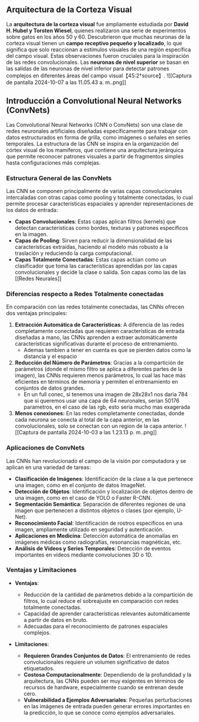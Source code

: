 ## Arquitectura de la Corteza Visual
La **arquitectura de la corteza visual** fue ampliamente estudiada por **David H. Hubel y Torsten Wiesel**, quienes realizaron una serie de experimentos sobre gatos en los años 50 y 60. Descubrieron que muchas neuronas de la corteza visual tienen un **campo receptivo pequeño y localizado**, lo que significa que solo reaccionan a estímulos visuales de una región específica del campo visual. Estas observaciones fueron cruciales para la inspiración de las redes convolucionales. Las **neuronas de nivel superior** se basan en las salidas de las neuronas de nivel inferior para detectar patrones complejos en diferentes áreas del campo visual【45:2†source】.
![[Captura de pantalla 2024-10-07 a las 11.05.43 a. m..png]]
## Introducción a Convolutional Neural Networks (ConvNets)

Las Convolutional Neural Networks (CNN o ConvNets) son una clase de redes neuronales artificiales diseñadas específicamente para trabajar con datos estructurados en forma de grilla, como imágenes o señales en series temporales. La estructura de las CNN se inspira en la organización del córtex visual de los mamíferos, que contiene una arquitectura jerárquica que permite reconocer patrones visuales a partir de fragmentos simples hasta configuraciones más complejas.

### Estructura General de las ConvNets
Las CNN se componen principalmente de varias capas convolucionales intercaladas con otras capas como pooling y totalmente conectadas, lo cual permite procesar características espaciales y aprender representaciones de los datos de entrada:

- **Capas Convolucionales**: Estas capas aplican filtros (kernels) que detectan características como bordes, texturas y patrones específicos en la imagen.
- **Capas de Pooling**: Sirven para reducir la dimensionalidad de las características extraídas, haciendo al modelo más robusto a la traslación y reduciendo la carga computacional.
- **Capas Totalmente Conectadas**: Estas capas actúan como un clasificador que toma las características aprendidas por las capas convolucionales y decide la clase o salida. Son capas como las de las [[Redes Neurales]]

### Diferencias respecto a Redes Totalmente conectadas
En comparación con las redes totalmente conectadas, las CNNs ofrecen dos ventajas principales:

1. **Extracción Automática de Características**: A diferencia de las redes completamente conectadas que requieren características de entrada diseñadas a mano, las CNNs aprenden a extraer automáticamente características significativas durante el proceso de entrenamiento.
	- Ademas tambien a tener en cuenta es que se pierden datos como la distancia y el espacio
2. **Reducción del Número de Parámetros**: Gracias a la compartición de parámetros (donde el mismo filtro se aplica a diferentes partes de la imagen), las CNNs requieren menos parámetros, lo cual las hace más eficientes en términos de memoria y permiten el entrenamiento en conjuntos de datos grandes.
	- En un full conec, si tenemos una imagen de 28x28x1 nos daria 784 que si queremos usar una capa de 64 neuronales, serian 50176 parametros, en el caso de las rgb, esto seria mucho mas exagerada
3. **Menos conexiones:** En las redes completamente conectadas, donde cada neurona se conecta al total de la capa anterior, en las convolucionales, solo se conectan con un region de la capa anterior.
![[Captura de pantalla 2024-10-03 a las 1.23.13 p. m..png]]

### Aplicaciones de ConvNets
Las CNNs han revolucionado el campo de la visión por computadora y se aplican en una variedad de tareas:

- **Clasificación de Imágenes**: Identificación de la clase a la que pertenece una imagen, como en el conjunto de datos ImageNet.
- **Detección de Objetos**: Identificación y localización de objetos dentro de una imagen, como en el caso de YOLO o Faster R-CNN.
- **Segmentación Semántica**: Separación de diferentes regiones de una imagen que pertenecen a distintos objetos o clases (por ejemplo, U-Net).
- **Reconocimiento Facial**: Identificación de rostros específicos en una imagen, ampliamente utilizado en seguridad y autenticación.
- **Aplicaciones en Medicina**: Detección automática de anomalías en imágenes médicas como radiografías, resonancias magnéticas, etc.
- **Análisis de Videos y Series Temporales**: Detección de eventos importantes en videos mediante convoluciones 3D o 1D.

### Ventajas y Limitaciones
- **Ventajas**:
  - Reducción de la cantidad de parámetros debido a la compartición de filtros, lo cual reduce el sobreajuste en comparación con redes totalmente conectadas.
  - Capacidad de aprender características relevantes automáticamente a partir de datos en bruto.
  - Adecuadas para el reconocimiento de patrones espaciales complejos.

- **Limitaciones**:
  - **Requieren Grandes Conjuntos de Datos**: El entrenamiento de redes convolucionales requiere un volumen significativo de datos etiquetados.
  - **Costosa Computacionalmente**: Dependiendo de la profundidad y la arquitectura, las CNNs pueden ser muy exigentes en términos de recursos de hardware, especialmente cuando se entrenan desde cero.
  - **Vulnerabilidad a Ejemplos Adversariales**: Pequeñas perturbaciones en las imágenes de entrada pueden generar errores importantes en la predicción, lo que se conoce como ejemplos adversariales.

